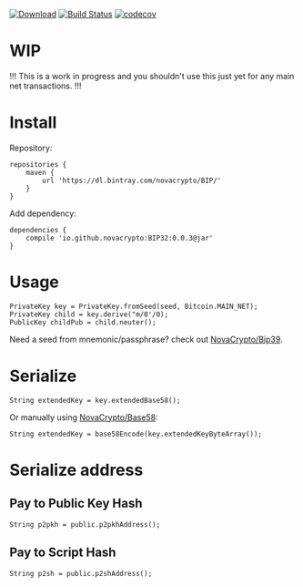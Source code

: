 [![Download](https://api.bintray.com/packages/novacrypto/BIP/BIP32/images/download.svg)](https://bintray.com/novacrypto/BIP/BIP32/_latestVersion) [![Build Status](https://travis-ci.org/NovaCrypto/BIP32.svg?branch=master)](https://travis-ci.org/NovaCrypto/BIP32) [![codecov](https://codecov.io/gh/NovaCrypto/BIP32/branch/master/graph/badge.svg)](https://codecov.io/gh/NovaCrypto/BIP32)

# WIP

!!! This is a work in progress and you shouldn't use this just yet for any main net transactions. !!!

# Install

Repository:

```
repositories {
    maven {
        url 'https://dl.bintray.com/novacrypto/BIP/'
    }
}
```

Add dependency:

```
dependencies {
    compile 'io.github.novacrypto:BIP32:0.0.3@jar'
}

```

# Usage

```
PrivateKey key = PrivateKey.fromSeed(seed, Bitcoin.MAIN_NET);
PrivateKey child = key.derive("m/0'/0);
PublicKey childPub = child.neuter();
```

Need a seed from mnemonic/passphrase? check out [NovaCrypto/Bip39](https://github.com/NovaCrypto/Bip39).

# Serialize

```
String extendedKey = key.extendedBase58();
```

Or manually using [NovaCrypto/Base58](https://github.com/NovaCrypto/Base58):

```
String extendedKey = base58Encode(key.extendedKeyByteArray());
```

# Serialize address

## Pay to Public Key Hash

```
String p2pkh = public.p2pkhAddress();
```

## Pay to Script Hash

```
String p2sh = public.p2shAddress();
```

